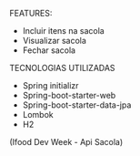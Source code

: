 FEATURES:
- Incluir itens na sacola
- Visualizar sacola
- Fechar sacola

TECNOLOGIAS UTILIZADAS
- Spring initializr
- Spring-boot-starter-web
- Spring-boot-starter-data-jpa
- Lombok
- H2

(Ifood Dev Week - Api Sacola)
